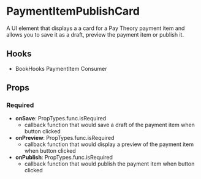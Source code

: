 # PaymentItemPublishCard

A UI element that displays a a card for a Pay Theory payment item and allows you to save it as a draft, preview the payment item or publish it.

## Hooks

* BookHooks PaymentItem Consumer

## Props

### Required

* **onSave**: PropTypes.func.isRequired
    * callback function that would save a draft of the payment item when button clicked
* **onPreview**: PropTypes.func.isRequired
    * callback function that would display a preview of the payment item when button clicked
* **onPublish**: PropTypes.func.isRequired
    * callback function that would publish the payment item when button clicked